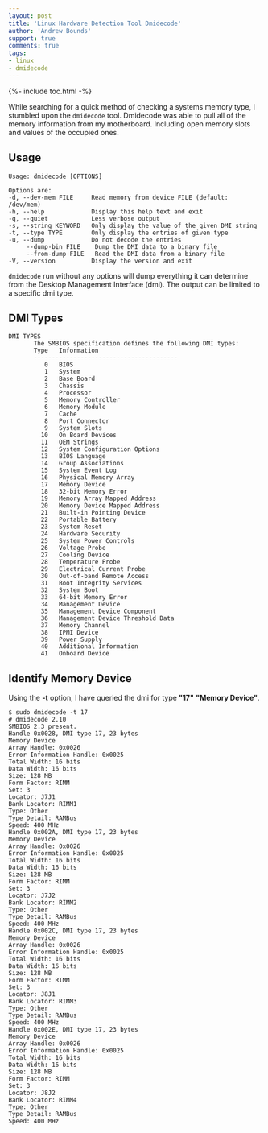```yaml
---
layout: post
title: 'Linux Hardware Detection Tool Dmidecode'
author: 'Andrew Bounds'
support: true
comments: true
tags:
- linux
- dmidecode
---
```


{%- include toc.html -%}

While searching for a quick method of checking a systems memory type, I stumbled upon the `dmidecode` tool. Dmidecode was able to pull all of the memory information from my motherboard. Including open memory slots and values of the occupied ones.

## Usage

```console
Usage: dmidecode [OPTIONS]

Options are:
-d, --dev-mem FILE     Read memory from device FILE (default: /dev/mem)
-h, --help             Display this help text and exit
-q, --quiet            Less verbose output
-s, --string KEYWORD   Only display the value of the given DMI string
-t, --type TYPE        Only display the entries of given type
-u, --dump             Do not decode the entries  
     --dump-bin FILE    Dump the DMI data to a binary file
     --from-dump FILE   Read the DMI data from a binary file
-V, --version          Display the version and exit
```

`dmidecode` run without any options will dump everything it can determine from the Desktop Management Interface (dmi). The output can be limited to a specific dmi type.

## DMI Types

```console
DMI TYPES
       The SMBIOS specification defines the following DMI types:
       Type   Information
       ----------------------------------------
          0   BIOS
          1   System
          2   Base Board
          3   Chassis
          4   Processor
          5   Memory Controller
          6   Memory Module
          7   Cache
          8   Port Connector
          9   System Slots
         10   On Board Devices
         11   OEM Strings
         12   System Configuration Options
         13   BIOS Language
         14   Group Associations
         15   System Event Log
         16   Physical Memory Array
         17   Memory Device
         18   32-bit Memory Error
         19   Memory Array Mapped Address
         20   Memory Device Mapped Address
         21   Built-in Pointing Device
         22   Portable Battery
         23   System Reset
         24   Hardware Security
         25   System Power Controls
         26   Voltage Probe
         27   Cooling Device
         28   Temperature Probe
         29   Electrical Current Probe
         30   Out-of-band Remote Access
         31   Boot Integrity Services
         32   System Boot
         33   64-bit Memory Error
         34   Management Device
         35   Management Device Component
         36   Management Device Threshold Data
         37   Memory Channel
         38   IPMI Device
         39   Power Supply
         40   Additional Information
         41   Onboard Device
```

## Identify Memory Device

Using the **-t** option, I have queried the dmi for type **"17"** **"Memory Device"**.

```shell
$ sudo dmidecode -t 17
# dmidecode 2.10
SMBIOS 2.3 present.
Handle 0x0028, DMI type 17, 23 bytes
Memory Device
Array Handle: 0x0026
Error Information Handle: 0x0025
Total Width: 16 bits
Data Width: 16 bits
Size: 128 MB
Form Factor: RIMM
Set: 3
Locator: J7J1
Bank Locator: RIMM1
Type: Other
Type Detail: RAMBus
Speed: 400 MHz
Handle 0x002A, DMI type 17, 23 bytes
Memory Device
Array Handle: 0x0026
Error Information Handle: 0x0025
Total Width: 16 bits
Data Width: 16 bits
Size: 128 MB
Form Factor: RIMM
Set: 3
Locator: J7J2
Bank Locator: RIMM2
Type: Other
Type Detail: RAMBus
Speed: 400 MHz
Handle 0x002C, DMI type 17, 23 bytes
Memory Device
Array Handle: 0x0026
Error Information Handle: 0x0025
Total Width: 16 bits
Data Width: 16 bits
Size: 128 MB
Form Factor: RIMM
Set: 3
Locator: J8J1
Bank Locator: RIMM3
Type: Other
Type Detail: RAMBus
Speed: 400 MHz
Handle 0x002E, DMI type 17, 23 bytes
Memory Device
Array Handle: 0x0026
Error Information Handle: 0x0025
Total Width: 16 bits
Data Width: 16 bits
Size: 128 MB
Form Factor: RIMM
Set: 3
Locator: J8J2
Bank Locator: RIMM4
Type: Other
Type Detail: RAMBus
Speed: 400 MHz
```
